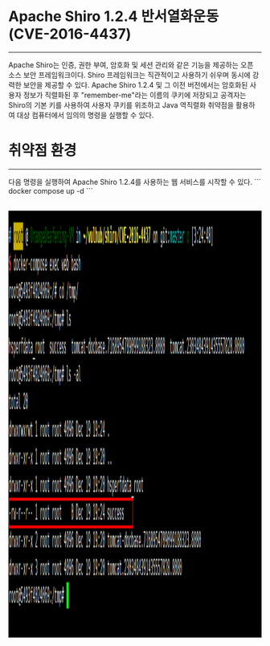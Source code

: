 
# Apache Shiro 1.2.4 반서열화운동 (CVE-2016-4437)
<hr>
Apache Shiro는 인증, 권한 부여, 암호화 및 세션 관리와 같은 기능을 제공하는 오픈 소스 보안 프레임워크이다. Shiro 프레임워크는 직관적이고 사용하기 쉬우며 동시에 강력한 보안을 제공할 수 있다.
Apache Shiro 1.2.4 및 그 이전 버전에서는 암호화된 사용자 정보가 직렬화된 후 "remember-me"라는 이름의 쿠키에 저장되고 공격자는 Shiro의 기본 키를 사용하여 사용자 쿠키를 위조하고 Java 역직렬화 취약점을 활용하여 대상 컴퓨터에서 임의의 명령을 실행할 수 있다.

# 취약점 환경
<hr>
다음 명령을 실행하여 Apache Shiro 1.2.4를 사용하는 웹 서비스를 시작할 수 있다.
```
docker compose up -d
```





<br><img src="1.png" width="1000" height="850" title="px(픽셀) 크기 설정" alt="1번 이미지"></img><br/>


